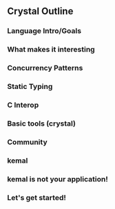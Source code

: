 ## Crystal Outline

### Language Intro/Goals
### What makes it interesting
### Concurrency Patterns
### Static Typing
### C Interop
### Basic tools (crystal)
### Community
### kemal
### kemal is not your application!
### Let's get started!
